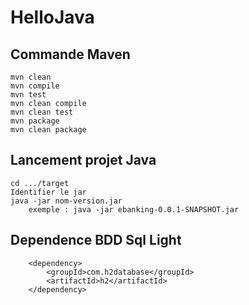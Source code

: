 # HelloJava

## Commande Maven

```
mvn clean
mvn compile
mvn test
mvn clean compile
mvn clean test
mvn package
mvn clean package
```

## Lancement projet Java

```
cd .../target
Identifier le jar
java -jar nom-version.jar
	exemple : java -jar ebanking-0.0.1-SNAPSHOT.jar
```

## Dependence BDD Sql Light
```
	<dependency>
		<groupId>com.h2database</groupId>
		<artifactId>h2</artifactId>
	</dependency>
```
